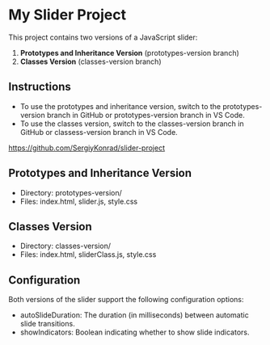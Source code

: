 # My Slider Project

This project contains two versions of a JavaScript slider:

1. **Prototypes and Inheritance Version** (prototypes-version branch)
2. **Classes Version** (classes-version branch)

## Instructions

- To use the prototypes and inheritance version, switch to the prototypes-version branch in GitHub or prototypes-version branch in VS Code.
- To use the classes version, switch to the classes-version branch in GitHub or classess-version branch in VS Code.

https://github.com/SergiyKonrad/slider-project

## Prototypes and Inheritance Version

- Directory: prototypes-version/
- Files: index.html, slider.js, style.css

## Classes Version

- Directory: classes-version/
- Files: index.html, sliderClass.js, style.css

## Configuration

Both versions of the slider support the following configuration options:

- autoSlideDuration: The duration (in milliseconds) between automatic slide transitions.
- showIndicators: Boolean indicating whether to show slide indicators.
